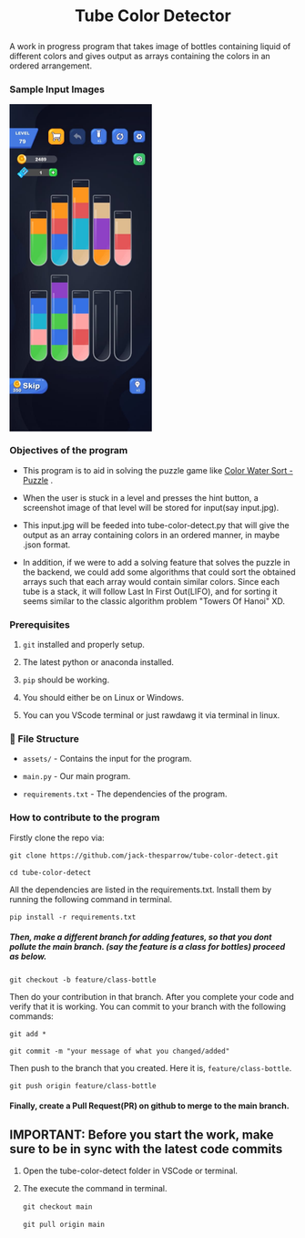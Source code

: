 <div>
    <h1 align="center">Tube Color Detector<p align="center" dir="auto"></p></h1>
<div>

A work in progress program that takes image of bottles containing liquid of different colors and gives output as arrays containing the colors in an ordered arrangement.

### Sample Input Images

<div allign = "center">
    <img align="center" src ="assets/bottles.jpg" width ="250">
</div>


### Objectives of the program

- This program is to aid in solving the puzzle game like [Color Water Sort - Puzzle](https://play.google.com/store/apps/details?id=com.FeliceCasaTechnologyPTE.LTD.WaterSortPro&hl=en_IN) .

- When the user is stuck in a level and presses the hint button, a screenshot image of that level will be stored for input(say input.jpg).

- This input.jpg will be feeded into tube-color-detect.py that will give the output as an array containing colors in an ordered manner, in maybe .json format.

- In addition, if we were to add a solving feature that solves the puzzle in the backend, we could add some algorithms that could sort the obtained arrays such that each array would contain similar colors. Since each tube is a stack,  it will follow Last In First Out(LIFO), and for sorting it seems similar to the classic algorithm problem "Towers Of Hanoi" XD.

### Prerequisites

1. `git` installed and properly setup.

2. The latest python or anaconda installed.

3. `pip` should be working.

4. You should either be on Linux or Windows.

5. You can you VScode terminal or just rawdawg it via terminal in linux.

### 📁 File Structure

- `assets/` - Contains the input for the program.

- `main.py` - Our main program.

- `requirements.txt` - The dependencies of the program.

### How to contribute to the program

Firstly clone the repo via:

```git
git clone https://github.com/jack-thesparrow/tube-color-detect.git
```

```shell
cd tube-color-detect
```

All the dependencies are listed in the requirements.txt. Install them by running the following command in terminal.

```shell
pip install -r requirements.txt
```

##### Then, make a different branch for adding features, so that you dont pollute the main branch. (say the feature is a class for bottles) proceed as below.

```git
git checkout -b feature/class-bottle
```

Then do your contribution in that branch. After you complete your code and verify that it is working. You can commit  to your branch with the following commands:

```git
git add *
```

```git
git commit -m "your message of what you changed/added"
```

Then push to the branch that you created. Here it is, `feature/class-bottle`. 

```git
git push origin feature/class-bottle
```

#### Finally, create a Pull Request(PR) on github to merge to the main branch.

## IMPORTANT: Before you start the work, make sure to be in sync with the latest code commits

1. Open the tube-color-detect folder in VSCode or terminal.

2. The execute the command in terminal.
   
   `git checkout main`
   
   `git pull origin main`
